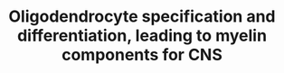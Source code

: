 ---
annotations:
- id: CL:0000125
  parent: animal cell
  type: Cell Type Ontology
  value: glial cell
- id: CL:0000128
  parent: animal cell
  type: Cell Type Ontology
  value: oligodendrocyte
- id: CL:0000328
  parent: native cell
  type: Cell Type Ontology
  value: myelin accumulating cell
- id: CL:0000328
  parent: native cell
  type: Cell Type Ontology
  value: myelin accumulating cell
- id: CL:0002453
  parent: animal cell
  type: Cell Type Ontology
  value: oligodendrocyte precursor cell
- id: CL:0000125
  parent: animal cell
  type: Cell Type Ontology
  value: glial cell
authors:
- Jessev1993
- Egonw
- DeSl
- Khanspers
- Eweitz
- Finterly
communities:
- CIRM_Related
description: Oligodendrocyte differentiation and specification.  Also the composition
  of the myelin sheaths.
last-edited: 2021-06-22
ndex: 84a25fce-8b6a-11eb-9e72-0ac135e8bacf
organisms:
- Homo sapiens
redirect_from:
- /index.php/Pathway:WP4304
- /instance/WP4304
revision: null
schema-jsonld:
- '@context': https://schema.org/
  '@id': https://wikipathways.github.io/pathways/WP4304.html
  '@type': Dataset
  creator:
    '@type': Organization
    name: WikiPathways
  description: Oligodendrocyte differentiation and specification.  Also the composition
    of the myelin sheaths.
  keywords:
  - BMP2
  - BMP4
  - CNPase
  - CNTF
  - CXCL1
  - CXCL2
  - Cerebrosides 22,7%
  - Cholesterol 27%
  - Cholesterol synthesis
  - FGF
  - Gli2
  - Glycerophospholipid Biosynthetic Pathway
  - IGF-1
  - IL1b
  - LIF
  - Lecithins 11,2%
  - MAG
  - MBP
  - MOG
  - Mash1
  - Metabolite
  - MyT1
  - Nkx-2.2
  - Nkx-2.6
  - OMG
  - Olig1
  - Olig2
  - PDGF
  - PLP1
  - Pathway
  - Phosphatidylcholine
  - Phosphatidylserine 4,8%
  - Protein
  - SHH
  - SOX-10
  - SOX-5
  - SOX-6
  - SOX-8
  - SOX-9
  - Sphingolipid metabolism
  - Sphingomyelin 7,9%
  - Sulfatide 3,8%
  - T3
  - TNFa
  - bFGF
  - ethanolamine phosphatides 15,6%
  - phosphatidic acid
  - phosphatidylethanolamines
  - phosphatidylinositol
  license: CC0
  name: Oligodendrocyte specification and differentiation, leading to myelin components
    for CNS
seo: CreativeWork
title: Oligodendrocyte specification and differentiation, leading to myelin components
  for CNS
wpid: WP4304
---